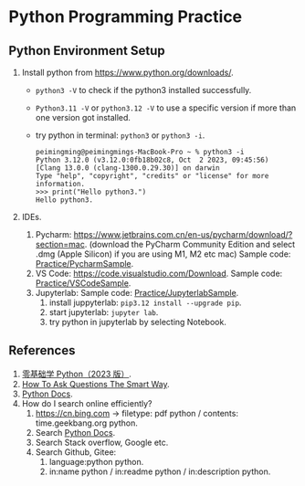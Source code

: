 # Python Programming Practice

## Python Environment Setup

1. Install python from https://www.python.org/downloads/.
   - `python3 -V` to check if the python3 installed successfully.
   
   - `Python3.11 -V` or `python3.12 -V` to use a specific version if more than one version got installed.
   
   - try python in terminal: `python3` or `python3 -i`.
   
     ```shell
     peimingming@peimingmings-MacBook-Pro ~ % python3 -i
     Python 3.12.0 (v3.12.0:0fb18b02c8, Oct  2 2023, 09:45:56) [Clang 13.0.0 (clang-1300.0.29.30)] on darwin
     Type "help", "copyright", "credits" or "license" for more information.
     >>> print("Hello python3.")
     Hello python3.
     ```
   
2. IDEs.
   1. Pycharm: https://www.jetbrains.com.cn/en-us/pycharm/download/?section=mac.
      (download the PyCharm Community Edition and select .dmg (Apple Silicon) if you are using M1, M2 etc mac)
      Sample code: [Practice/PycharmSample](Practice/PycharmSample).
   2. VS Code: https://code.visualstudio.com/Download.
      Sample code: [Practice/VSCodeSample](Practice/VSCodeSample).
   3. Jupyterlab:
      Sample code: [Practice/JupyterlabSample](Practice/JupyterlabSample).
      1. install juppyterlab: `pip3.12 install --upgrade pip`.
      2. start jupyterlab: `jupyter lab`.
      3. try python in jupyterlab by selecting Notebook.

## References

1. [零基础学 Python（2023 版）](https://time.geekbang.org/course/intro/100310001?tab=catalog).
2. [How To Ask Questions The Smart Way](http://www.catb.org/~esr/faqs/smart-questions.html).
3. [Python Docs](https://docs.python.org/3/).
4. How do I search online efficiently?
   1. https://cn.bing.com -> filetype: pdf python / contents: time.geekbang.org python.
   2. Search [Python Docs](https://docs.python.org/3/).
   3. Search Stack overflow, Google etc.
   4. Search Github, Gitee:
      1. language:python python.
      2. in:name python / in:readme python / in:description python.